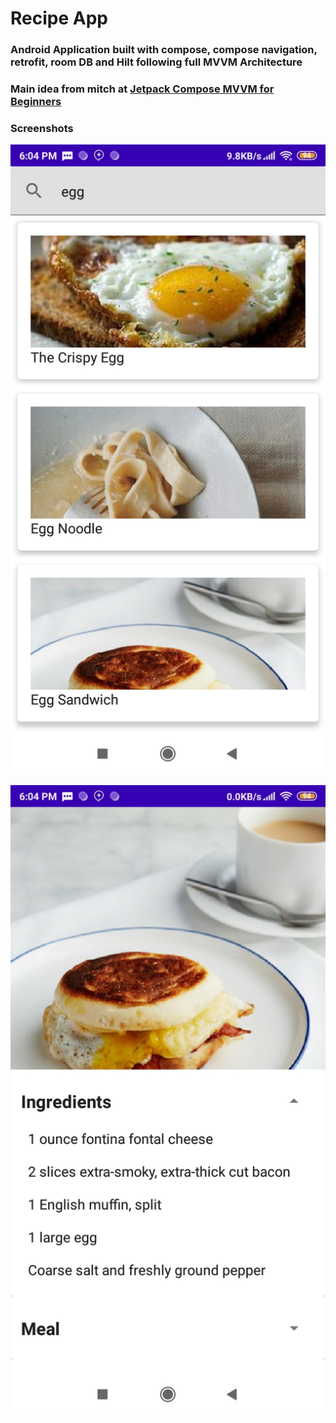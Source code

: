 # Recipe App

### Android Application built with compose, compose navigation, retrofit, room DB and Hilt following full MVVM Architecture

### Main idea from mitch at [Jetpack Compose MVVM for Beginners](https://codingwithmitch.com/courses/jetpack-compose-mvvm-for-beginners)

### Screenshots

![](1.jpg)

![](2.jpg)
